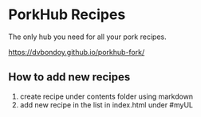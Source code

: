 # PorkHub Recipes

The only hub you need for all your pork recipes.

https://dvbondoy.github.io/porkhub-fork/

## How to add new recipes
1. create recipe under contents folder using markdown
2. add new recipe in the list in index.html under #myUL